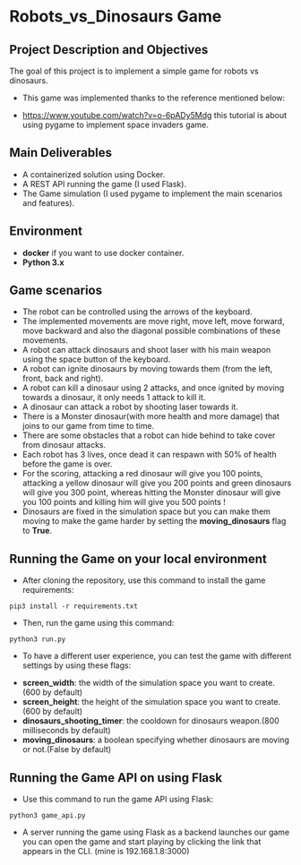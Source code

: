 # Robots_vs_Dinosaurs Game 

## Project Description and Objectives

The goal of this project is to implement a simple game for robots vs dinosaurs.

* This game was implemented thanks to the reference mentioned below:
-  https://www.youtube.com/watch?v=o-6pADy5Mdg this tutorial is about using pygame to implement space invaders game.

## Main Deliverables

- A containerized solution using Docker.
- A REST API running the game (I used Flask).
- The Game simulation (I used pygame to implement the main scenarios and features).

## Environment

 - **docker** if you want to use docker container.
 - **Python 3.x**

## Game scenarios

- The robot can be controlled using the arrows of the keyboard.
- The implemented movements are move right, move left, move forward, move backward and also the diagonal possible combinations of these movements.
- A robot can attack dinosaurs and shoot laser with his main weapon using the space button of the keyboard.
- A robot can ignite dinosaurs by moving towards them (from the left, front, back and right).
- A robot can kill a dinosaur using 2 attacks, and once ignited by moving towards a dinosaur, it only needs 1 attack to kill it.
- A dinosaur can attack a robot by shooting laser towards it.
- There is a Monster dinosaur(with more health and more damage) that joins to our game from time to time.
- There are some obstacles that a robot can hide behind to take cover from dinosaur attacks.
- Each robot has 3 lives, once dead it can respawn with 50% of health before the game is over.
- For the scoring, attacking a red dinosaur will give you 100 points, attacking a yellow dinosaur will give you 200 points and green dinosaurs will give you 300 point, whereas hitting the Monster dinosaur will give you 100 points and killing him will give you 500 points ! 
- Dinosaurs are fixed in the simulation space but you can make them moving to make the game harder by setting the **moving_dinosaurs** flag to **True**.


## Running the Game on your local environment
- After cloning the repository, use this command to install the game requirements:

```
pip3 install -r requirements.txt
```

- Then, run the game using this command:

```
python3 run.py
```
- To have a different user experience, you can test the game with different settings by using these flags:

* **screen_width**: the width of the simulation space you want to create.(600 by  default)
* **screen_height**: the height of the simulation space you want to create.(600 by  default)
* **dinosaurs_shooting_timer**: the cooldown for dinosaurs weapon.(800 milliseconds by default)
* **moving_dinosaurs**: a boolean specifying whether dinosaurs are moving or not.(False by default)

## Running the Game API on using Flask 

- Use this command to run the game API using Flask:

```
python3 game_api.py
```
- A server running the game using Flask as a backend launches our game you can open the game and start playing by clicking the link that appears in the CLI. (mine is 192.168.1.8:3000) 